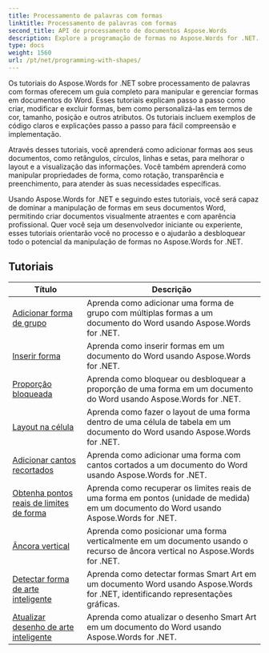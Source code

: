 ```yaml
---
title: Processamento de palavras com formas
linktitle: Processamento de palavras com formas
second_title: API de processamento de documentos Aspose.Words
description: Explore a programação de formas no Aspose.Words for .NET. Aprenda como manipular e personalizar formas em seus documentos do Word com tutoriais passo a passo e exemplos de código em C#.
type: docs
weight: 1560
url: /pt/net/programming-with-shapes/
---
```

Os tutoriais do Aspose.Words for .NET sobre processamento de palavras com formas oferecem um guia completo para manipular e gerenciar formas em documentos do Word. Esses tutoriais explicam passo a passo como criar, modificar e excluir formas, bem como personalizá-las em termos de cor, tamanho, posição e outros atributos. Os tutoriais incluem exemplos de código claros e explicações passo a passo para fácil compreensão e implementação.

Através desses tutoriais, você aprenderá como adicionar formas aos seus documentos, como retângulos, círculos, linhas e setas, para melhorar o layout e a visualização das informações. Você também aprenderá como manipular propriedades de forma, como rotação, transparência e preenchimento, para atender às suas necessidades específicas.

Usando Aspose.Words for .NET e seguindo estes tutoriais, você será capaz de dominar a manipulação de formas em seus documentos Word, permitindo criar documentos visualmente atraentes e com aparência profissional. Quer você seja um desenvolvedor iniciante ou experiente, esses tutoriais orientarão você no processo e o ajudarão a desbloquear todo o potencial da manipulação de formas no Aspose.Words for .NET.

 ## Tutoriais
| Título | Descrição |
| --- | --- |
| [Adicionar forma de grupo](./add-group-shape/) | Aprenda como adicionar uma forma de grupo com múltiplas formas a um documento do Word usando Aspose.Words for .NET. |
| [Inserir forma](./insert-shape/) | Aprenda como inserir formas em um documento do Word usando Aspose.Words for .NET. |
| [Proporção bloqueada](./aspect-ratio-locked/) | Aprenda como bloquear ou desbloquear a proporção de uma forma em um documento do Word usando Aspose.Words for .NET. |
| [Layout na célula](./layout-in-cell/) | Aprenda como fazer o layout de uma forma dentro de uma célula de tabela em um documento do Word usando Aspose.Words for .NET. |
| [Adicionar cantos recortados](./add-corners-snipped/) | Aprenda como adicionar uma forma com cantos cortados a um documento do Word usando Aspose.Words for .NET. |
| [Obtenha pontos reais de limites de forma](./get-actual-shape-bounds-points/) | Aprenda como recuperar os limites reais de uma forma em pontos (unidade de medida) em um documento do Word usando Aspose.Words for .NET. |
| [Âncora vertical](./vertical-anchor/) | Aprenda como posicionar uma forma verticalmente em um documento usando o recurso de âncora vertical no Aspose.Words for .NET.|
| [Detectar forma de arte inteligente](./detect-smart-art-shape/) | Aprenda como detectar formas Smart Art em um documento Word usando Aspose.Words for .NET, identificando representações gráficas. |
| [Atualizar desenho de arte inteligente](./update-smart-art-drawing/) | Aprenda como atualizar o desenho Smart Art em um documento do Word usando Aspose.Words for .NET. |
